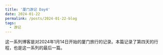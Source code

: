 ```yaml
---
title: '厦门游记 Day4'
date: 2024-01-22
permalink: /posts/2024-01-22-blog
tags:
  - 游记
---
```


这一系列博客是对2024年1月14日开始的厦门旅行的记录。本篇记录了第四天的行程，也是这一系列的最后一篇。
